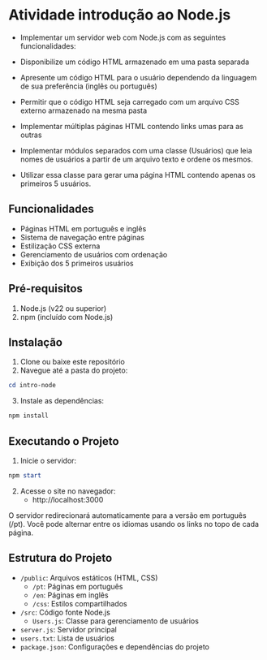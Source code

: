 # Atividade introdução ao Node.js

- Implementar um servidor web com Node.js com as seguintes funcionalidades:

 - Disponibilize um código HTML armazenado em uma pasta separada

 - Apresente um código HTML para o usuário dependendo da linguagem de sua preferência (inglês ou português)

 - Permitir que o código HTML seja carregado com um arquivo CSS externo armazenado na mesma pasta

 - Implementar múltiplas páginas HTML contendo links umas para as outras

 - Implementar módulos separados com uma classe (Usuários) que leia nomes de usuários a partir de um arquivo texto e ordene os mesmos.

- Utilizar essa classe para gerar uma página HTML contendo apenas os primeiros 5 usuários.

## Funcionalidades

- Páginas HTML em português e inglês
- Sistema de navegação entre páginas
- Estilização CSS externa
- Gerenciamento de usuários com ordenação
- Exibição dos 5 primeiros usuários

## Pré-requisitos

1. Node.js (v22 ou superior)
2. npm (incluído com Node.js)


## Instalação

1. Clone ou baixe este repositório
2. Navegue até a pasta do projeto:
```powershell
cd intro-node
```

3. Instale as dependências:
```powershell
npm install
```

## Executando o Projeto

1. Inicie o servidor:
```powershell
npm start
```

2. Acesse o site no navegador:
   - http://localhost:3000

O servidor redirecionará automaticamente para a versão em português (/pt).
Você pode alternar entre os idiomas usando os links no topo de cada página.

## Estrutura do Projeto

- `/public`: Arquivos estáticos (HTML, CSS)
  - `/pt`: Páginas em português
  - `/en`: Páginas em inglês
  - `/css`: Estilos compartilhados
- `/src`: Código fonte Node.js
  - `Users.js`: Classe para gerenciamento de usuários
- `server.js`: Servidor principal
- `users.txt`: Lista de usuários
- `package.json`: Configurações e dependências do projeto